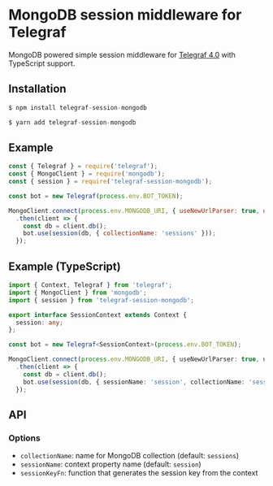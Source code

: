 # MongoDB session middleware for Telegraf

MongoDB powered simple session middleware for [Telegraf 4.0](https://github.com/telegraf/telegraf) with TypeScript support.

## Installation

```js
$ npm install telegraf-session-mongodb
```

```js
$ yarn add telegraf-session-mongodb
```

## Example

```js
const { Telegraf } = require('telegraf');
const { MongoClient } = require('mongodb');
const { session } = require('telegraf-session-mongodb');

const bot = new Telegraf(process.env.BOT_TOKEN);

MongoClient.connect(process.env.MONGODB_URI, { useNewUrlParser: true, useUnifiedTopology: true })
  .then(client => {
    const db = client.db();
    bot.use(session(db, { collectionName: 'sessions' }));
  });
```

## Example (TypeScript)

```ts
import { Context, Telegraf } from 'telegraf';
import { MongoClient } from 'mongodb';
import { session } from 'telegraf-session-mongodb';

export interface SessionContext extends Context {
  session: any;
};

const bot = new Telegraf<SessionContext>(process.env.BOT_TOKEN);

MongoClient.connect(process.env.MONGODB_URI, { useNewUrlParser: true, useUnifiedTopology: true })
  .then(client => {
    const db = client.db();
    bot.use(session(db, { sessionName: 'session', collectionName: 'sessions' }));
  });
```

## API

### Options

* `collectionName`: name for MongoDB collection (default: `sessions`)
* `sessionName`: context property name (default: `session`)
* `sessionKeyFn`: function that generates the session key from the context
